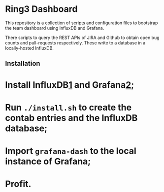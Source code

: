 # Ring3 Dashboard

This repository is a collection of scripts and configuration files to bootstrap
the team dashboard using InfluxDB and Grafana.

There scripts to query the REST APIs of JIRA and Github to obtain open bug
counts and pull-requests respectively. These write to a database in
a locally-hosted InfluxDB.

## Installation
# Install InfluxDB[1] and Grafana[2];
# Run `./install.sh` to create the contab entries and the InfluxDB database;
# Import `grafana-dash` to the local instance of Grafana;
# Profit.

[1]: https://influxdb.com/download/index.html
[2]: http://grafana.org/download/
